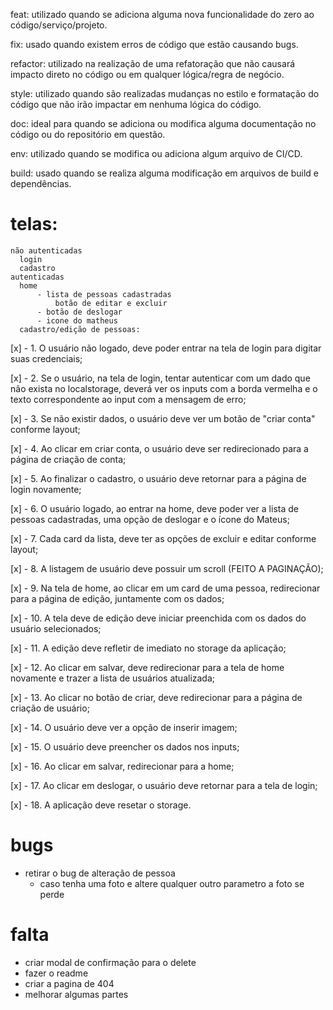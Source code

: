 feat: utilizado quando se adiciona alguma nova funcionalidade do zero ao código/serviço/projeto.

fix: usado quando existem erros de código que estão causando bugs.

refactor: utilizado na realização de uma refatoração que não causará impacto direto no código ou em qualquer lógica/regra de negócio.

style: utilizado quando são realizadas mudanças no estilo e formatação do código que não irão impactar em nenhuma lógica do código.

doc: ideal para quando se adiciona ou modifica alguma documentação no código ou do repositório em questão.

env: utilizado quando se modifica ou adiciona algum arquivo de CI/CD.

build: usado quando se realiza alguma modificação em arquivos de build e dependências.

# telas:
    não autenticadas
      login
      cadastro
    autenticadas
      home
          - lista de pessoas cadastradas
              botão de editar e excluir
          - botão de deslogar
          - icone do matheus
      cadastro/edição de pessoas:

[x] - 1. O usuário não logado, deve poder entrar na tela de login para digitar suas
   credenciais;

[x] - 2. Se o usuário, na tela de login, tentar autenticar com um dado que não exista
   no localstorage, deverá ver os inputs com a borda vermelha e o texto
   correspondente ao input com a mensagem de erro;

[x] - 3. Se não existir dados, o usuário deve ver um botão de "criar conta" conforme
   layout;

[x] - 4. Ao clicar em criar conta, o usuário deve ser redirecionado para a página de
   criação de conta;

[x] - 5. Ao finalizar o cadastro, o usuário deve retornar para a página de login
   novamente;

[x] - 6. O usuário logado, ao entrar na home, deve poder ver a lista de pessoas
   cadastradas, uma opção de deslogar e o ícone do Mateus;

[x] - 7. Cada card da lista, deve ter as opções de excluir e editar conforme layout;

[x] - 8. A listagem de usuário deve possuir um scroll (FEITO A PAGINAÇÃO);

[x] - 9. Na tela de home, ao clicar em um card de uma pessoa, redirecionar para a
   página de edição, juntamente com os dados;

[x] - 10. A tela deve de edição deve iniciar preenchida com os dados do usuário
   selecionados;

[x] - 11. A edição deve refletir de imediato no storage da aplicação;

[x] - 12. Ao clicar em salvar, deve redirecionar para a tela de home novamente e
   trazer a lista de usuários atualizada;

[x] - 13. Ao clicar no botão de criar, deve redirecionar para a página de criação de
   usuário;

[x] - 14. O usuário deve ver a opção de inserir imagem;

[x] - 15. O usuário deve preencher os dados nos inputs;

[x] - 16. Ao clicar em salvar, redirecionar para a home;

[x] - 17. Ao clicar em deslogar, o usuário deve retornar para a tela de login;

[x] - 18. A aplicação deve resetar o storage.




# bugs
  - retirar o bug de alteração de pessoa
    - caso tenha uma foto e altere qualquer outro parametro a foto se perde

# falta
  - criar modal de confirmação para o delete
  - fazer o readme
  - criar a pagina de 404
  - melhorar algumas partes
